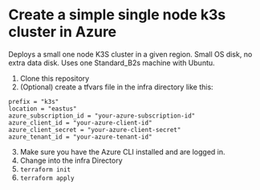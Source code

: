 # Create a simple single node k3s cluster in Azure

Deploys a small one node K3S cluster in a given region. Small OS disk, no extra data disk. Uses one Standard_B2s machine with Ubuntu.

1. Clone this repository
2. (Optional) create a tfvars file in the infra directory like this:
```
prefix = "k3s"
location = "eastus"
azure_subscription_id = "your-azure-subscription-id"
azure_client_id = "your-azure-client-id"
azure_client_secret = "your-azure-client-secret"
azure_tenant_id = "your-azure-tenant-id"
```
3. Make sure you have the Azure CLI installed and are logged in.
4. Change into the infra Directory
5. `terraform init`
6. `terraform apply`

